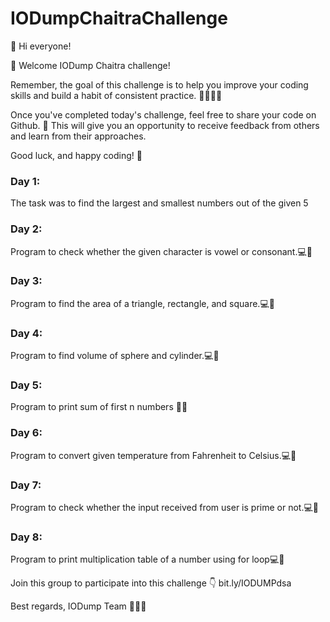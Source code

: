 # IODumpChaitraChallenge

👋 Hi everyone!

🎉 Welcome IODump Chaitra challenge!

Remember, the goal of this challenge is to help you improve your coding skills and build a habit of consistent practice. 🏋‍♂👨‍💻

Once you've completed today's challenge, feel free to share your code on Github. 🤝 This will give you an opportunity to receive feedback from others and learn from their approaches.

Good luck, and happy coding! 🙌


### Day 1:
The task was to find the largest and smallest numbers out of the given 5

### Day 2:
Program to check whether the given character is vowel or consonant.💻🚀

### Day 3:
Program to find the area of a triangle, rectangle, and square.💻🚀

### Day 4:
Program to find volume of sphere and cylinder.💻🚀

### Day 5:
Program to print sum of first n numbers 👨‍💻

### Day 6:
Program to convert given temperature from Fahrenheit to Celsius.💻🚀

### Day 7:
Program to check whether the input received from user is prime or not.💻🚀

### Day 8:
Program to print multiplication table of a number using for loop💻🚀


Join this group to participate into this challenge 👇
bit.ly/IODUMPdsa

Best regards,
IODump Team 🤖👨‍💼
